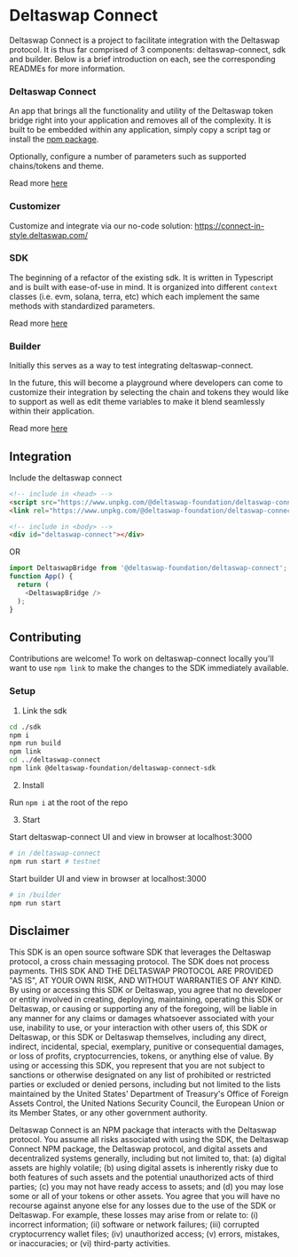 # Deltaswap Connect

Deltaswap Connect is a project to facilitate integration with the Deltaswap protocol. It is thus far comprised of 3 components: deltaswap-connect, sdk and builder. Below is a brief introduction on each, see the corresponding READMEs for more information.

### Deltaswap Connect

An app that brings all the functionality and utility of the Deltaswap token bridge right into your application and removes all of the complexity. It is built to be embedded within any application, simply copy a script tag or install the [npm package](https://www.npmjs.com/package/@deltaswap-foundation/deltaswap-connect). 

Optionally, configure a number of parameters such as supported chains/tokens and theme.

Read more [here](deltaswap-connect/README.md)

### Customizer

Customize and integrate via our no-code solution: https://connect-in-style.deltaswap.com/

### SDK

The beginning of a refactor of the existing sdk. It is written in Typescript and is built with ease-of-use in mind. It is organized into different `context` classes (i.e. evm, solana, terra, etc) which each implement the same methods with standardized parameters.

Read more [here](./sdk/README.md)

### Builder

Initially this serves as a way to test integrating deltaswap-connect. 

In the future, this will become a playground where developers can come to customize their integration by selecting the chain and tokens they would like to support as well as edit theme variables to make it blend seamlessly within their application.

Read more [here](./builder/README.md)


## Integration 

Include the deltaswap connect 

```html
<!-- include in <head> -->
<script src="https://www.unpkg.com/@deltaswap-foundation/deltaswap-connect@0.0.12/dist/main.js" defer></script>
<link rel="https://www.unpkg.com/@deltaswap-foundation/deltaswap-connect@0.0.12/dist/main.css" />

<!-- include in <body> -->
<div id="deltaswap-connect"></div>
```

OR

```javascript
import DeltaswapBridge from '@deltaswap-foundation/deltaswap-connect';
function App() {
  return (
    <DeltaswapBridge />
  );
}
```


## Contributing

Contributions are welcome! To work on deltaswap-connect locally you'll want to use `npm link` to make the changes to the SDK immediately available.

### Setup

1) Link the sdk

```bash
cd ./sdk
npm i
npm run build
npm link
cd ../deltaswap-connect
npm link @deltaswap-foundation/deltaswap-connect-sdk
```

2) Install

Run `npm i` at the root of the repo

3) Start

Start deltaswap-connect UI and view in browser at localhost:3000
```bash
# in /deltaswap-connect
npm run start # testnet
```

Start builder UI and view in browser at localhost:3000
```bash
# in /builder
npm run start
```


## Disclaimer

This SDK is an open source software SDK that leverages the Deltaswap protocol, a cross chain messaging protocol. The SDK does not process payments. THIS SDK AND THE DELTASWAP PROTOCOL ARE PROVIDED "AS IS", AT YOUR OWN RISK, AND WITHOUT WARRANTIES OF ANY KIND. By using or accessing this SDK or Deltaswap, you agree that no developer or entity involved in creating, deploying, maintaining, operating this SDK or Deltaswap, or causing or supporting any of the foregoing, will be liable in any manner for any claims or damages whatsoever associated with your use, inability to use, or your interaction with other users of, this SDK or Deltaswap, or this SDK or Deltaswap themselves, including any direct, indirect, incidental, special, exemplary, punitive or consequential damages, or loss of profits, cryptocurrencies, tokens, or anything else of value. By using or accessing this SDK, you represent that you are not subject to sanctions or otherwise designated on any list of prohibited or restricted parties or excluded or denied persons, including but not limited to the lists maintained by the United States' Department of Treasury's Office of Foreign Assets Control, the United Nations Security Council, the European Union or its Member States, or any other government authority.

Deltaswap Connect is an NPM package that interacts with the Deltaswap protocol. You assume all risks associated with using the SDK, the Deltaswap Connect NPM package, the Deltaswap protocol, and digital assets and decentralized systems generally, including but not limited to, that: (a) digital assets are highly volatile; (b) using digital assets is inherently risky due to both features of such assets and the potential unauthorized acts of third parties; (c) you may not have ready access to assets; and (d) you may lose some or all of your tokens or other assets. You agree that you will have no recourse against anyone else for any losses due to the use of the SDK or Deltaswap. For example, these losses may arise from or relate to: (i) incorrect information; (ii) software or network failures; (iii) corrupted cryptocurrency wallet files; (iv) unauthorized access; (v) errors, mistakes, or inaccuracies; or (vi) third-party activities.
